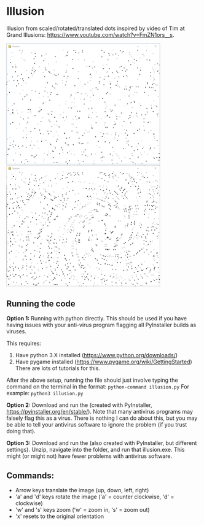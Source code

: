 # Illusion
Illusion from scaled/rotated/translated dots inspired by video of Tim at Grand Illusions: https://www.youtube.com/watch?v=FmZN1ors__s.

<img src="Illusion1.png" width="400"> <img src="Illusion3.png" width="400">

## Running the code
**Option 1:** Running **[](illusion.py)** with python directly. This should be used if you have having issues with your anti-virus program flagging all PyInstaller builds as viruses.

This requires:
1. Have python 3.X installed (https://www.python.org/downloads/)
2. Have pygame installed (https://www.pygame.org/wiki/GettingStarted)
There are lots of tutorials for this.

After the above setup, running the file should just involve typing the command on the terminal in the format: `python-command illusion.py`
For example: `python3 illusion.py`


**Option 2:** Download and run the **[](illusion.exe)** (created with PyInstaller, https://pyinstaller.org/en/stable/). Note that many antivirus programs may falsely flag this as a virus. There is nothing I can do about this, but you may be able to tell your antivirus software to ignore the problem (if you trust doing that).

**Option 3:** Download and run the **[](illusion.zip)** (also created with PyInstaller, but different settings). Unzip, navigate into the folder, and run that illusion.exe. This might (or might not) have fewer problems with antivirus software.


## Commands:
* Arrow keys translate the image (up, down, left, right)
* 'a' and 'd' keys rotate the image ('a' = counter clockwise, 'd' = clockwise)
* 'w' and 's' keys zoom ('w' = zoom in, 's' = zoom out)
* 'x' resets to the original orientation

